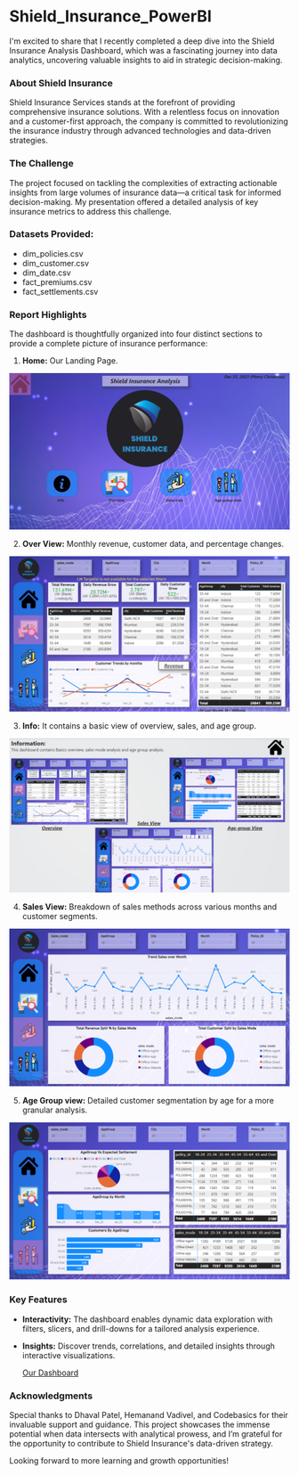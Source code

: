 # Shield_Insurance_PowerBI

I'm excited to share that I recently completed a deep dive into the Shield Insurance Analysis Dashboard, which was a fascinating journey into data analytics, uncovering valuable insights to aid in strategic decision-making.

### About Shield Insurance
Shield Insurance Services stands at the forefront of providing comprehensive insurance solutions. With a relentless focus on innovation and a customer-first approach, the company is committed to revolutionizing the insurance industry through advanced technologies and data-driven strategies.

### The Challenge
The project focused on tackling the complexities of extracting actionable insights from large volumes of insurance data—a critical task for informed decision-making. My presentation offered a detailed analysis of key insurance metrics to address this challenge.

### Datasets Provided:
- dim_policies.csv
- dim_customer.csv
- dim_date.csv
- fact_premiums.csv
- fact_settlements.csv

### Report Highlights
The dashboard is thoughtfully organized into four distinct sections to provide a complete picture of insurance performance:
1. **Home:** Our Landing Page.

<img src="https://github.com/prashantsingh8962/Shield_Insurance_PowerBI/blob/main/Resources/home.png" class="center">

2. **Over View:** Monthly revenue, customer data, and percentage changes.

<img src="https://github.com/prashantsingh8962/Shield_Insurance_PowerBI/blob/main/Resources/Overview.png" class="center">

3. **Info:** It contains a basic view of overview, sales, and age group.

<img src="https://github.com/prashantsingh8962/Shield_Insurance_PowerBI/blob/main/Resources/Info.png" class="center">

4. **Sales View:** Breakdown of sales methods across various months and customer segments.

<img src="https://github.com/prashantsingh8962/Shield_Insurance_PowerBI/blob/main/Resources/sales%20View.png" class="center">

5. **Age Group view:** Detailed customer segmentation by age for a more granular analysis.

<img src="https://github.com/prashantsingh8962/Shield_Insurance_PowerBI/blob/main/Resources/Age-group%20view.png" class="center">



### Key Features
- **Interactivity:** The dashboard enables dynamic data exploration with filters, slicers, and drill-downs for a tailored analysis experience.
- **Insights:** Discover trends, correlations, and detailed insights through interactive visualizations.

  [Our Dashboard](https://github.com/prashantsingh8962/Shield_Insurance_PowerBI/blob/main/Dashboard/Shield%20Insurance.pbix)


### Acknowledgments
Special thanks to Dhaval Patel, Hemanand Vadivel, and Codebasics for their invaluable support and guidance. This project showcases the immense potential when data intersects with analytical prowess, and I’m grateful for the opportunity to contribute to Shield Insurance's data-driven strategy.

Looking forward to more learning and growth opportunities!
